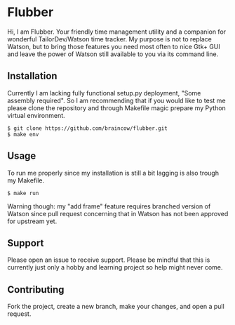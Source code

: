 # Flubber

Hi, I am Flubber. Your friendly time management utility and a companion for wonderful TailorDev/Watson time tracker. My purpose is not to replace Watson, but to bring those features you need most often to nice Gtk+ GUI and leave the power of Watson still available to you via its command line.

## Installation

Currently I am lacking fully functional setup.py deployment, "Some assembly required". So I am recommending that if you would like to test me please clone the repository and through Makefile magic prepare my Python virtual environment.

```
$ git clone https://github.com/braincow/flubber.git
$ make env
```

## Usage

To run me properly since my installation is still a bit lagging is also trough my Makefile.

```
$ make run
```

Warning though: my "add frame" feature requires branched version of Watson since pull request concerning that in Watson has not been approved for upstream yet.

## Support

Please open an issue to receive support. Please be mindful that this is currently just only a hobby and learning project so help might never come.

## Contributing

Fork the project, create a new branch, make your changes, and open a pull request.
